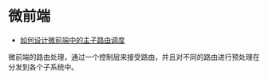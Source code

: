 # 微前端

- [如何设计微前端中的主子路由调度](https://mp.weixin.qq.com/s?__biz=Mzg4MjE5OTI4Mw==&mid=2247484940&idx=1&sn=178bd6502a3fad861fd4541fa33c242d&scene=21#wechat_redirect)

微前端的路由处理，通过一个控制层来接受路由，并且对不同的路由进行预处理在分发到各个子系统中。
